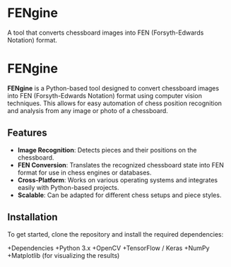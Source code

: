 # FENgine
A tool that converts chessboard images into FEN (Forsyth-Edwards Notation) format.

# FENgine

**FENgine** is a Python-based tool designed to convert chessboard images into FEN (Forsyth-Edwards Notation) format using computer vision techniques. This allows for easy automation of chess position recognition and analysis from any image or photo of a chessboard.

## Features

- **Image Recognition**: Detects pieces and their positions on the chessboard.
- **FEN Conversion**: Translates the recognized chessboard state into FEN format for use in chess engines or databases.
- **Cross-Platform**: Works on various operating systems and integrates easily with Python-based projects.
- **Scalable**: Can be adapted for different chess setups and piece styles.

## Installation

To get started, clone the repository and install the required dependencies:

+Dependencies
+Python 3.x
+OpenCV
+TensorFlow / Keras
+NumPy
+Matplotlib (for visualizing the results)

